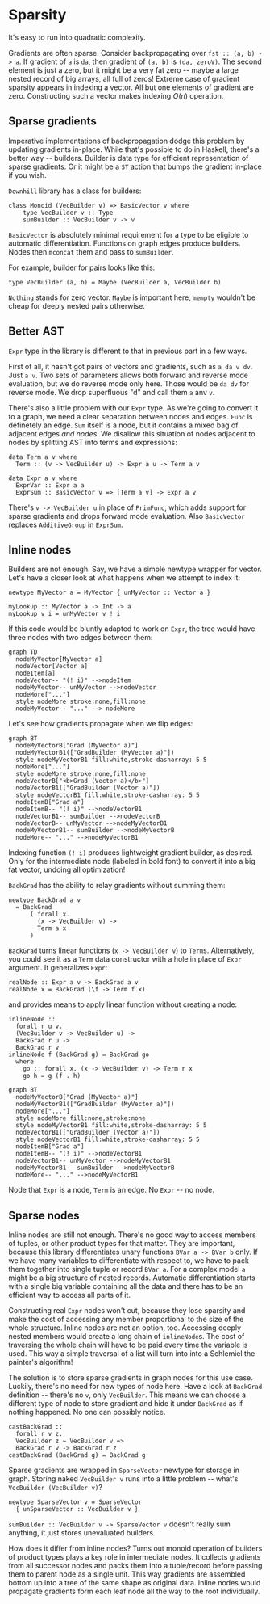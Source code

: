 # Sparsity

It's easy to run into quadratic complexity.

Gradients are often sparse. Consider backpropagating over `fst :: (a, b) -> a`.
If gradient of `a` is `da`, then gradient of `(a, b)` is `(da, zeroV)`. The second
element is just a zero, but it might be a very fat zero -- maybe
a large nested record of big arrays, all full of zeros! Extreme
case of gradient sparsity appears in indexing a vector. All but one elements of
gradient are zero. Constructing such a vector makes indexing $O(n)$ operation.

## Sparse gradients

Imperative implementations of backpropagation dodge this problem by updating
gradients in-place. While that's possible to do in Haskell, there's a better way --
builders. Builder is data type for efficient representation of sparse gradients.
Or it might be a `ST` action that bumps the gradient in-place if you wish.

`Downhill` library has a class for builders:

~~~ {.haskell}
class Monoid (VecBuilder v) => BasicVector v where
    type VecBuilder v :: Type
    sumBuilder :: VecBuilder v -> v
~~~

`BasicVector` is absolutely minimal requirement for a type to be eligible
to automatic differentiation.
Functions on graph edges produce builders. Nodes then `mconcat` them and
pass to `sumBuilder`.

For example, builder for pairs looks like this:

~~~ {.haskell}
type VecBuilder (a, b) = Maybe (VecBuilder a, VecBuilder b)
~~~

`Nothing` stands for zero vector. `Maybe` is important here,
`mempty` wouldn't be cheap for deeply nested pairs otherwise.

## Better AST

`Expr` type in the library is different to that in previous part in a few ways.

First of all, it hasn't got
pairs of vectors and gradients, such as `a da v dv`. Just `a v`. Two
sets of parameters allows both forward and reverse mode evaluation,
but we do reverse mode only here. Those would be `da dv` for reverse
mode. We drop superfluous "d" and call them `a` anv `v`.

There's also a little problem with our `Expr` type.
As we're going to convert it to a graph, we
need a clear separation between nodes and edges.
`Func` is definetely an edge. `Sum` itself is a
node, but it contains a mixed bag of adjacent edges _and nodes_.
We disallow this situation of nodes adjacent to nodes by
splitting AST into terms and expressions:

~~~ {.haskell}
data Term a v where
  Term :: (v -> VecBuilder u) -> Expr a u -> Term a v

data Expr a v where
  ExprVar :: Expr a a
  ExprSum :: BasicVector v => [Term a v] -> Expr a v
~~~

There's `v -> VecBuilder u` in place of `PrimFunc`, which adds
support for sparse gradients and drops forward mode evaluation.
Also `BasicVector` replaces `AdditiveGroup`
in `ExprSum`.


## Inline nodes

Builders are not enough. Say, we have a simple newtype wrapper for vector.
Let's have a closer look at what happens when we attempt to index it:

~~~ {.haskell}
newtype MyVector a = MyVector { unMyVector :: Vector a }

myLookup :: MyVector a -> Int -> a
myLookup v i = unMyVector v ! i
~~~

If this code would be bluntly adapted to work on `Expr`, the
tree would have three nodes with two edges between them:

``` mermaid
graph TD
  nodeMyVector[MyVector a]
  nodeVector[Vector a]
  nodeItem[a]
  nodeVector-- "(! i)" -->nodeItem
  nodeMyVector-- unMyVector -->nodeVector
  nodeMore["..."]
  style nodeMore stroke:none,fill:none
  nodeMyVector-- "..." --> nodeMore
```

Let's see how gradients propagate when we flip edges:

``` mermaid
graph BT
  nodeMyVectorB["Grad (MyVector a)"]
  nodeMyVectorB1(["GradBuilder (MyVector a)"])
  style nodeMyVectorB1 fill:white,stroke-dasharray: 5 5
  nodeMore["..."]
  style nodeMore stroke:none,fill:none
  nodeVectorB["<b>Grad (Vector a)</b>"]
  nodeVectorB1(["GradBuilder (Vector a)"])
  style nodeVectorB1 fill:white,stroke-dasharray: 5 5
  nodeItemB["Grad a"]
  nodeItemB-- "(! i)" -->nodeVectorB1
  nodeVectorB1-- sumBuilder -->nodeVectorB
  nodeVectorB-- unMyVector -->nodeMyVectorB1
  nodeMyVectorB1-- sumBuilder -->nodeMyVectorB
  nodeMore-- "..." -->nodeMyVectorB1
```

Indexing function `(! i)` produces lightweight gradient builder, as desired.
Only for the intermediate node (labeled in bold font) to convert it into a big fat vector, undoing all
optimization!


`BackGrad` has the ability to relay gradients without summing them:

~~~ {.haskell}
newtype BackGrad a v
  = BackGrad
      ( forall x.
        (x -> VecBuilder v) ->
        Term a x
      )
~~~

`BackGrad` turns linear functions (`x -> VecBuilder v`) to `Term`s.
Alternatively, you could see it as a `Term` data constructor with a hole in
place of `Expr` argument. It generalizes `Expr`:

~~~ {.haskell}
realNode :: Expr a v -> BackGrad a v
realNode x = BackGrad (\f -> Term f x)
~~~

and provides means to apply linear function without creating a node:

~~~ {.haskell}
inlineNode ::
  forall r u v.
  (VecBuilder v -> VecBuilder u) ->
  BackGrad r u ->
  BackGrad r v
inlineNode f (BackGrad g) = BackGrad go
  where
    go :: forall x. (x -> VecBuilder v) -> Term r x
    go h = g (f . h)
~~~

``` mermaid
graph BT
  nodeMyVectorB["Grad (MyVector a)"]
  nodeMyVectorB1(["GradBuilder (MyVector a)"])
  nodeMore["..."]
  style nodeMore fill:none,stroke:none
  style nodeMyVectorB1 fill:white,stroke-dasharray: 5 5
  nodeVectorB1(["GradBuilder (Vector a)"])
  style nodeVectorB1 fill:white,stroke-dasharray: 5 5
  nodeItemB["Grad a"]
  nodeItemB-- "(! i)" -->nodeVectorB1
  nodeVectorB1-- unMyVector -->nodeMyVectorB1
  nodeMyVectorB1-- sumBuilder -->nodeMyVectorB
  nodeMore-- "..." -->nodeMyVectorB1
```

Node that `Expr` is a node, `Term` is an edge. No `Expr` -- no node.


<!--
Note that `ExprSum` data constructors will turn into nodes, `Term`s will turn
into edges and everything else will be evaluated directly.
-->

## Sparse nodes

Inline nodes are still not enough. There's no good way to access members
of tuples, or other product types for that matter. They are important,
because this library differentiates
unary functions `BVar a -> BVar b` only. If we have many variables to differentiate with
respect to, we have to pack them together into single tuple or record `BVar a`.
For a complex model `a` might be a big structure of nested records.
Automatic differentiation starts with a single big variable containing all the data
and there has to be an efficient way to access all parts of it.

Constructing real `Expr` nodes won't cut, because they lose sparsity and
make the cost of accessing any member proportional to the size of the whole structure.
Inline nodes are not an
option, too. Accessing deeply nested members would create a long chain of `inlineNode`s.
The cost of traversing the whole chain will have to be paid every time the variable
is used. This way a simple traversal of a list will turn into into
a Schlemiel the painter's algorithm!

The solution is to store sparse gradients in graph nodes for this use case.
Luckily, there's no need for new types of node here.
Have a look at `BackGrad` definition -- there's
no `v`, only `VecBuilder`. This means we can choose a different type of node to
store gradient and hide it under `BackGrad` as if nothing happened. No one can
possibly notice.

~~~ {.haskell}
castBackGrad ::
  forall r v z.
  VecBuilder z ~ VecBuilder v =>
  BackGrad r v -> BackGrad r z
castBackGrad (BackGrad g) = BackGrad g
~~~

Sparse gradients are wrapped in  `SparseVector` newtype for storage in graph.
Storing naked `VecBuilder v` runs into a little problem -- what's
 `VecBuilder (VecBuilder v)`?

~~~ {.haskell}
newtype SparseVector v = SparseVector
  { unSparseVector :: VecBuilder v }
~~~

`sumBuilder :: VecBuilder v -> SparseVector v` doesn't really sum anything,
it just stores unevaluated builders.

How does it differ from inline nodes? Turns out monoid operation of builders
of product types plays a key role in intermediate nodes.
It collects gradients from all successor nodes and packs them into a
tuple/record before passing them to parent node as a single unit.
This way gradients are assembled bottom up
into a tree of the same shape as original data. Inline nodes would propagate
gradients form each leaf node all the way to the root individually.

